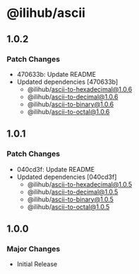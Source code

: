 # @ilihub/ascii

## 1.0.2

### Patch Changes

- 470633b: Update README
- Updated dependencies [470633b]
  - @ilihub/ascii-to-hexadecimal@1.0.6
  - @ilihub/ascii-to-decimal@1.0.6
  - @ilihub/ascii-to-binary@1.0.6
  - @ilihub/ascii-to-octal@1.0.6

## 1.0.1

### Patch Changes

- 040cd3f: Update README
- Updated dependencies [040cd3f]
  - @ilihub/ascii-to-hexadecimal@1.0.5
  - @ilihub/ascii-to-decimal@1.0.5
  - @ilihub/ascii-to-binary@1.0.5
  - @ilihub/ascii-to-octal@1.0.5

## 1.0.0

### Major Changes

- Initial Release

